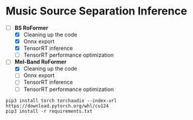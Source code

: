 # Music Source Separation Inference

- [ ] **BS RoFormer**
  - [x] Cleaning up the code
  - [x] Onnx export
  - [x] TensorRT inference
  - [ ] TensorRT performance optimization

- [ ] **Mel-Band RoFormer**
  - [x] Cleaning up the code
  - [ ] Onnx export
  - [ ] TensorRT inference
  - [ ] TensorRT performance optimization

```
pip3 install torch torchaudio --index-url https://download.pytorch.org/whl/cu124
pip3 install -r requirements.txt
```